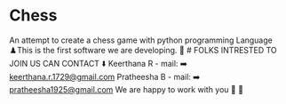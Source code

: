 # Chess
An attempt to create a chess game with python programming Language
♟️This is the first software we are developing.
📑 # FOLKS INTRESTED TO JOIN US CAN CONTACT ⬇️
Keerthana R - mail: ➡️ keerthana.r.1729@gmail.com
Pratheesha B - mail: ➡️ pratheesha1925@gmail.com
We are happy to work with you 🌟 🌠
